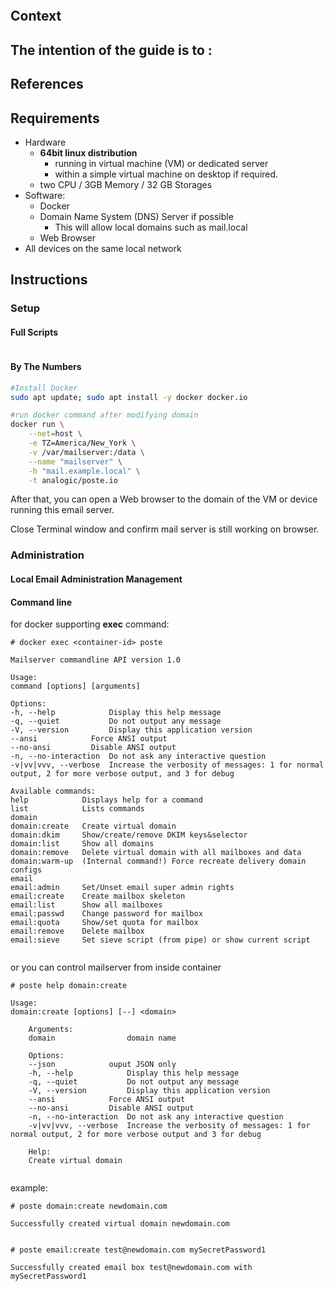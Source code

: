 ```toc
```
## Context
The intention of the guide is to : 
- 
 
## References


## Requirements

-   Hardware
	- **64bit linux distribution** 
		- running in virtual machine (VM) or dedicated server 
		- within a simple virtual machine on desktop if required. 
	-   two CPU / 3GB Memory / 32 GB Storages
-   Software:
	- Docker
	-  Domain Name System (DNS) Server if possible
		- This will allow local domains such as mail.local
	-  Web Browser
- All devices on the same local network


## Instructions
### Setup
#### Full Scripts
```BASH

```


#### By The Numbers
```BASH
#Install Docker
sudo apt update; sudo apt install -y docker docker.io
```

```BASH
#run docker command after modifying domain
docker run \
    --net=host \
    -e TZ=America/New_York \
    -v /var/mailserver:/data \
    --name "mailserver" \
    -h "mail.example.local" \
    -t analogic/poste.io
```

After that, you can open a Web browser to the domain of the VM or device running this email server. 

Close Terminal window and confirm mail server is still working on browser. 
### Administration
#### Local Email Administration Management
#### Command line

for docker supporting **exec** command:

```
# docker exec <container-id> poste

Mailserver commandline API version 1.0

Usage:
command [options] [arguments]

Options:
-h, --help            Display this help message
-q, --quiet           Do not output any message
-V, --version         Display this application version
--ansi            Force ANSI output
--no-ansi         Disable ANSI output
-n, --no-interaction  Do not ask any interactive question
-v|vv|vvv, --verbose  Increase the verbosity of messages: 1 for normal output, 2 for more verbose output, and 3 for debug

Available commands:
help            Displays help for a command
list            Lists commands
domain
domain:create   Create virtual domain
domain:dkim     Show/create/remove DKIM keys&selector
domain:list     Show all domains
domain:remove   Delete virtual domain with all mailboxes and data
domain:warm-up  (Internal command!) Force recreate delivery domain configs
email
email:admin     Set/Unset email super admin rights
email:create    Create mailbox skeleton
email:list      Show all mailboxes
email:passwd    Change password for mailbox
email:quota     Show/set quota for mailbox
email:remove    Delete mailbox
email:sieve     Set sieve script (from pipe) or show current script
        
```

or you can control mailserver from inside container

```
# poste help domain:create

Usage:
domain:create [options] [--] <domain>

    Arguments:
    domain                domain name

    Options:
    --json            ouput JSON only
    -h, --help            Display this help message
    -q, --quiet           Do not output any message
    -V, --version         Display this application version
    --ansi            Force ANSI output
    --no-ansi         Disable ANSI output
    -n, --no-interaction  Do not ask any interactive question
    -v|vv|vvv, --verbose  Increase the verbosity of messages: 1 for normal output, 2 for more verbose output and 3 for debug

    Help:
    Create virtual domain
        
```

example:

```
# poste domain:create newdomain.com

Successfully created virtual domain newdomain.com


# poste email:create test@newdomain.com mySecretPassword1

Successfully created email box test@newdomain.com with mySecretPassword1
```

